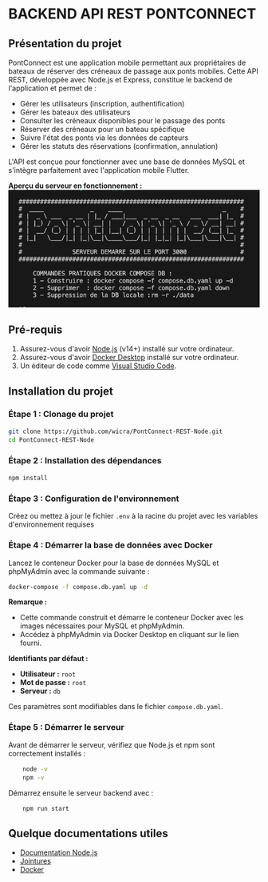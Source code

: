 # BACKEND API REST PONTCONNECT

## Présentation du projet

PontConnect est une application mobile permettant aux propriétaires de bateaux de réserver des créneaux de passage aux ponts mobiles. Cette API REST, développée avec Node.js et Express, constitue le backend de l'application et permet de :

- Gérer les utilisateurs (inscription, authentification)
- Gérer les bateaux des utilisateurs
- Consulter les créneaux disponibles pour le passage des ponts
- Réserver des créneaux pour un bateau spécifique
- Suivre l'état des ponts via les données de capteurs
- Gérer les statuts des réservations (confirmation, annulation)

L'API est conçue pour fonctionner avec une base de données MySQL et s'intègre parfaitement avec l'application mobile Flutter.

**Aperçu du serveur en fonctionnement :**
![Serveur Backend](./src/assets/images/startServer.png)

## Pré-requis

1. Assurez-vous d'avoir [Node.js](https://nodejs.org/) (v14+) installé sur votre ordinateur.
2. Assurez-vous d'avoir [Docker Desktop](https://www.docker.com/products/docker-desktop/) installé sur votre ordinateur.
3. Un éditeur de code comme [Visual Studio Code](https://code.visualstudio.com/).

## Installation du projet

### Étape 1 : Clonage du projet

```bash
git clone https://github.com/wicra/PontConnect-REST-Node.git
cd PontConnect-REST-Node
```

### Étape 2 : Installation des dépendances

```bash
npm install
```

### Étape 3 : Configuration de l'environnement

Créez ou mettez à jour le fichier `.env` à la racine du projet avec les variables d'environnement requises

### Étape 4 : Démarrer la base de données avec Docker

Lancez le conteneur Docker pour la base de données MySQL et phpMyAdmin avec la commande suivante :

```bash
docker-compose -f compose.db.yaml up -d
```

**Remarque :**

- Cette commande construit et démarre le conteneur Docker avec les images nécessaires pour MySQL et phpMyAdmin.
- Accédez à phpMyAdmin via Docker Desktop en cliquant sur le lien fourni.

**Identifiants par défaut :**

- **Utilisateur :** `root`
- **Mot de passe :** `root`
- **Serveur :** `db`

Ces paramètres sont modifiables dans le fichier `compose.db.yaml`.

### Étape 5 : Démarrer le serveur

Avant de démarrer le serveur, vérifiez que Node.js et npm sont correctement installés :

```bash
    node -v
    npm -v
```

Démarrez ensuite le serveur backend avec :

```bash
    npm run start
```

## Quelque documentations utiles

- [Documentation Node.js](https://nodejs.org/docs/latest/api/)
- [Jointures](https://sql.sh/cours/jointures)
- [Docker](https://docs.docker.com/compose/)
